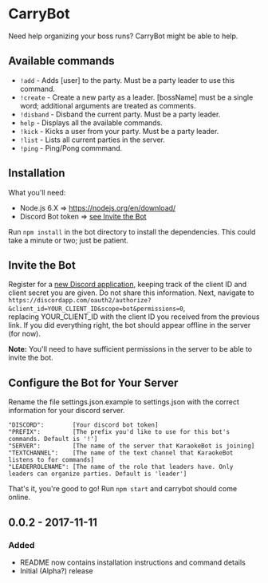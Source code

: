 # CarryBot
Need help organizing your boss runs? CarryBot might be able to help.

## Available commands
- `!add` -  Adds [user] to the party. Must be a party leader to use this command.
- `!create` - Create a new party as a leader. [bossName] must be a single word; additional arguments are treated as comments.
- `!disband` - Disband the current party. Must be a party leader.
- `help` - Displays all the available commands.
- `!kick` - Kicks a user from your party. Must be a party leader.
- `!list` - Lists all current parties in the server.
- `!ping`  - Ping/Pong commmand.

## Installation 

What you'll need:

* Node.js 6.X => https://nodejs.org/en/download/
* Discord Bot token => [see Invite the Bot](#invite-the-bot)

Run `npm install` in the bot directory to install the dependencies. This could take a minute or two; just be patient.

## Invite the Bot

Register for a [new Discord application](https://discordapp.com/developers/applications/me), keeping track of the client ID and client secret you are given. Do not share this information. Next, navigate to  
`https://discordapp.com/oauth2/authorize?&client_id=YOUR_CLIENT_ID&scope=bot&permissions=0`,  
replacing YOUR_CLIENT_ID with the client ID you received from the previous link. If you did everything right, the bot should appear offline in the server (for now).

**Note:** You'll need to have sufficient permissions in the server to be able to invite the bot.

## Configure the Bot for Your Server

Rename the file settings.json.example to settings.json with the correct information for your discord server. 

```
"DISCORD":        [Your discord bot token]
"PREFIX":         [The prefix you'd like to use for this bot's commands. Default is '!']
"SERVER":         [The name of the server that KaraokeBot is joining]
"TEXTCHANNEL":    [The name of the text channel that KaraokeBot listens to for commands]
"LEADERROLENAME": [The name of the role that leaders have. Only leaders can organize parties. Default is 'leader']
```

That's it, you're good to go! Run `npm start` and carrybot should come online.

## 0.0.2 - 2017-11-11
### Added
- README now contains installation instructions and command details
- Initial (Alpha?) release
